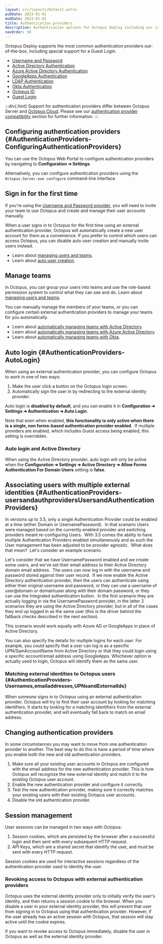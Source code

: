 ```yaml
---
layout: src/layouts/Default.astro
pubDate: 2023-01-01
modDate: 2023-01-01
title: Authentication providers
description: Authentication options for Octopus Deploy including our internal provider, Active Directory, Azure AD, Okta, and GoogleApps.
navOrder: 50
---
```


Octopus Deploy supports the most common authentication providers out-of-the-box, including special support for a Guest Login.

- [Username and Password](/docs/security/authentication/username-password)
- [Active Directory Authentication](/docs/security/authentication/active-directory)
- [Azure Active Directory Authentication](/docs/security/authentication/azure-ad-authentication)
- [GoogleApps Authentication](/docs/security/authentication/googleapps-authentication)
- [LDAP Authentication](/docs/security/authentication/ldap)
- [Okta Authentication](/docs/security/authentication/okta-authentication)
- [Octopus ID](/docs/security/authentication/octopusid-authentication)
- [Guest Login](/docs/security/authentication/guest-login)

:::div{.hint}
Support for authentication providers differ between Octopus Server and [Octopus Cloud](/docs/octopus-cloud/). Please see our [authentication provider compatibility](/docs/security/authentication/auth-provider-compatibility) section for further information. 
:::

## Configuring authentication providers {#AuthenticationProviders-ConfiguringAuthenticationProviders}

You can use the Octopus Web Portal to configure authentication providers by navigating to **Configuration ➜ Settings**.

Alternatively, you can configure authentication providers using the `Octopus.Server.exe configure` command-line interface.

## Sign in for the first time

If you're using the [Username and Password provider](/docs/security/authentication/username-password), you will need to invite your team to use Octopus and create and manage their user accounts manually.

When a user signs in to Octopus for the first time using an external authentication provider, Octopus will automatically create a new user account for them as a convenience. If you prefer to control which users can access Octopus, you can disable auto user creation and manually invite users instead.

- Learn about [managing users and teams](/docs/security/users-and-teams).
- Learn about [auto user creation](/docs/security/authentication/auto-user-creation).

## Manage teams

In Octopus, you can group your users into teams and use the role-based permission system to control what they can see and do. Learn about [managing users and teams](/docs/security/users-and-teams).

You can manually manage the members of your teams, or you can configure certain external authentication providers to manage your teams for you automatically.

- Learn about [automatically managing teams with Active Directory](/docs/security/authentication/active-directory).
- Learn about [automatically managing teams with Azure Active Directory](/docs/security/authentication/azure-ad-authentication).
- Learn about [automatically managing teams with Okta](/docs/security/authentication/azure-ad-authentication).

## Auto login {#AuthenticationProviders-AutoLogin}

When using an external authentication provider, you can configure Octopus to work in one of two ways:

1. Make the user click a button on the Octopus login screen.
2. Automatically sign the user in by redirecting to the external identity provider.

Auto login is **disabled by default**, and you can enable it in **Configuration ➜ Settings ➜ Authentication ➜ Auto Login**.

Note that even when enabled, **this functionality is only active when there is a single, non forms-based authentication provider enabled**.  If multiple providers are enabled, which includes Guest access being enabled, this setting is overridden.

### Auto login and Active Directory

When using the Active Directory provider, auto login will only be active when the **Configuration ➜ Settings ➜ Active Directory ➜ Allow Forms Authentication For Domain Users** setting is **false**.

## Associating users with multiple external identities {#AuthenticationProviders-usersandauthprovidersUsersandAuthenticationProviders}

In versions up to 3.5, only a single Authentication Provider could be enabled at a time (either Domain or UsernamePassword).  In that scenario Users were managed based on the currently enabled provider and switching providers meant re-configuring Users.  With 3.5 comes the ability to have multiple Authentication Providers enabled simultaneously and as such the User management has been adjusted to be provider agnostic.  What does that mean?  Let's consider an example scenario.

Let's consider that we have UsernamePassword enabled and we create some users, and we've set their email address to their Active Directory domain email address.  The users can now log in with the username and password stored against their user record.  If we now enable the Active Directory authentication provider, then the users can authenticate using either their original username and password, or they can use a username of user@domain or domain\user along with their domain password, or they can use the Integrated authentication button.  In the first scenario they are actually logging in via the UsernamePassword provider, in the latter 2 scenarios they are using the Active Directory provider, but in all of the cases they end up logged in as the same user (this is the driver behind the fallback checks described in the next section).

This scenario would work equally with Azure AD or GoogleApps in place of Active Directory.

You can also specify the details for multiple logins for each user. For example, you could specify that a user can log is as a specific UPN/SamAccountName from Active Directory or that they could login using a specific account/email address using GoogleApps. Whichever option is actually used to login, Octopus will identify them as the same user.

### Matching external identities to Octopus users {#AuthenticationProviders-Usernames,emailaddresses,UPNsandExternalIds}

When someone signs in to Octopus using an external authentication provider, Octopus will try to find their user account by looking for matching identifiers. It starts by looking for a matching identifiers from the external authentication provider, and will eventually fall back to match on email address.

## Changing authentication providers

In some circumstances you may want to move from one authentication provider to another. The best way to do this is have a period of time where you enable both the new and old authentication providers.

1. Make sure all your existing user accounts in Octopus are configured with the email address for the new authentication provider. This is how Octopus will recognize the new external identity and match it to the existing Octopus user account.
2. Enable the new authentication provider and configure it correctly.
3. Test the new authentication provider, making sure it correctly matches your existing users with their existing Octopus user accounts.
4. Disable the old authentication provider.

## Session management

User sessions can be managed in two ways with Octopus:

1. Session cookies, which are persisted by the browser after a successful login and then sent with every subsequent HTTP request.
2. API Keys, which are a shared secret that identify the user, and must be sent with every HTTP request.

Session cookies are used for interactive sessions regardless of the authentication provider used to identity the user.

### Revoking access to Octopus with external authentication providers

Octopus uses the external identity provider only to initially verify the user's identity, and then returns a session cookie to the browser. When you disable a user in your external identity provider, this will prevent that user from signing in to Octopus using that authentication provider. However, if the user already has an active session with Octopus, that session will stay active until the cookie expires.

If you want to revoke access to Octopus immediately, disable the user in Octopus as well as the external identity provider.
